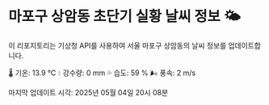 
# 마포구 상암동 초단기 실황 날씨 정보 🌤️

이 리포지토리는 기상청 API를 사용하여 서울 마포구 상암동의 날씨 정보를 업데이트합니다. 

🌡️ 기온: 13.9 ℃
💧 강수량: 0 mm
💦 습도: 59 %
🌬️ 풍속: 2 m/s

마지막 업데이트 시각: 2025년 05월 04일 20시 08분    
